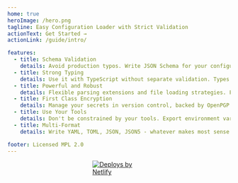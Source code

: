 ```yaml
---
home: true
heroImage: /hero.png
tagline: Easy Configuration Loader with Strict Validation
actionText: Get Started →
actionLink: /guide/intro/

features:
  - title: Schema Validation
    details: Avoid production typos. Write JSON Schema for your configuration, and we'll have your back.
  - title: Strong Typing
    details: Use it with TypeScript without separate validation. Types are generated based on JSON Schema constraints.
  - title: Powerful and Robust
    details: Flexible parsing extensions and file loading strategies. File merging, environment-specific values and more.
  - title: First Class Encryption
    details: Manage your secrets in version control, backed by OpenPGP. Or keep secrets out of committed files with schema validation.
  - title: Use Your Tools
    details: Don't be constrained by your tools. Export environment variables for usage in any application.
  - title: Multi-Format
    details: Write YAML, TOML, JSON, JSON5 - whatever makes most sense for you.

footer: Licensed MPL 2.0
---
```


<!-- sort of hacky for now, template is not extensible -->
<div style="margin: 0 auto 30px auto; width: 120px">
  <a href="https://www.netlify.com">
    <img src="https://www.netlify.com/img/global/badges/netlify-light.svg" alt="Deploys by Netlify" />
  </a>
</div>
